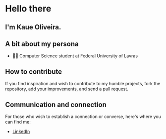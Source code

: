 # Hello there 
## I'm Kaue Oliveira.


## A bit about my persona

- 👨‍💻 Computer Science student at Federal University of Lavras

## How to contribute

If you find inspiration and wish to contribute to my humble projects, fork the repository, add your improvements, and send a pull request.

## Communication and connection

For those who wish to establish a connection or converse, here's where you can find me:

- [LinkedIn](https://www.linkedin.com/in/kau%C3%AA-oliveira-577441258/)
